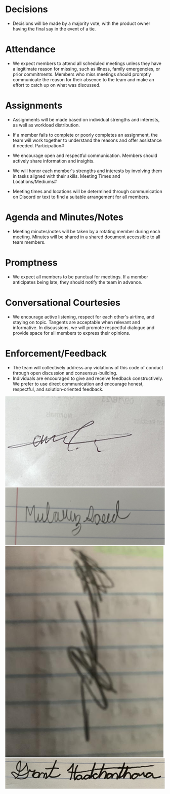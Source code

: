 # Decisions

* Decisions will be made by a majority vote, with the product owner having the final say in the event of a tie.

# Attendance

* We expect members to attend all scheduled meetings unless they have a legitimate reason for missing, such as illness, family emergencies, or prior commitments.
Members who miss meetings should promptly communicate the reason for their absence to the team and make an effort to catch up on what was discussed.

# Assignments

* Assignments will be made based on individual strengths and interests, as well as workload distribution.
* If a member fails to complete or poorly completes an assignment, the team will work together to understand the reasons and offer assistance if needed.
Participation#

* We encourage open and respectful communication. Members should actively share information and insights.
* We will honor each member's strengths and interests by involving them in tasks aligned with their skills.
Meeting Times and Locations/Mediums#

* Meeting times and locations will be determined through communication on Discord or text to find a suitable arrangement for all members.

# Agenda and Minutes/Notes

* Meeting minutes/notes will be taken by a rotating member during each meeting. Minutes will be shared in a shared document accessible to all team members.

# Promptness

* We expect all members to be punctual for meetings. If a member anticipates being late, they should notify the team in advance.

# Conversational Courtesies

* We encourage active listening, respect for each other's airtime, and staying on topic. Tangents are acceptable when relevant and informative.
In discussions, we will promote respectful dialogue and provide space for all members to express their opinions.

# Enforcement/Feedback

* The team will collectively address any violations of this code of conduct through open discussion and consensus-building.
* Individuals are encouraged to give and receive feedback constructively. We prefer to use direct communication and encourage honest, respectful, and solution-oriented feedback.

<img src="https://github.com/GrantHouch/Group123/blob/main/images/IMG_3549.jpg">
<img src="https://github.com/GrantHouch/Group123/blob/main/images/IMG_6838.jpg">
<img src="https://github.com/GrantHouch/Group123/blob/main/images/IMG_5237.jpg">
<img src="https://github.com/GrantHouch/Group123/blob/main/images/IMG_0201.jpg">
